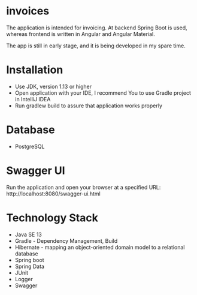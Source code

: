 # invoices
The application is intended for invoicing. At backend Spring Boot is used, whereas frontend is written in Angular and Angular Material.

The app is still in early stage, and it is being developed in my spare time.

# Installation
* Use JDK, version 1.13 or higher
* Open application with your IDE, I recommend You to use Gradle project in IntelliJ IDEA
* Run gradlew build to assure that application works properly
# Database
* PostgreSQL

# Swagger UI
Run the application and open your browser at a specified URL: http://localhost:8080/swagger-ui.html

# Technology Stack
* Java SE 13
* Gradle - Dependency Management, Build
* Hibernate - mapping an object-oriented domain model to a relational database
* Spring boot
* Spring Data
* JUnit
* Logger
* Swagger
